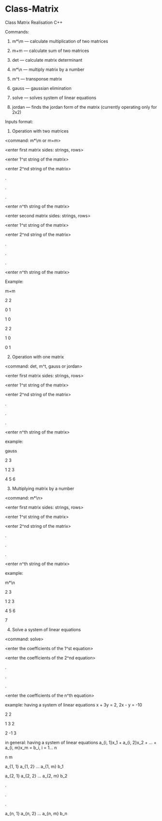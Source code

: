 # Class-Matrix
Class Matrix Realisation C++

Commands:
  1) m*\m — calculate multiplication of two matrices

  2) m+m — calculate sum of two matrices

  3) det — calculate matrix determinant

  4) m*\n — multiply matrix by a number

  5) m^t — transponse matrix

  6) gauss — gaussian elimination

  7) solve — solves system of linear equations

  8) jordan — finds the jordan form of the matrix (currently operating only for 2x2)




Inputs format:


1) Operation with two matrices


  <command: m*\m or m+m>
  
  <enter first matrix sides: strings, rows>
  
  <enter 1^st string of the matrix>
  
  <enter 2^nd string of the matrix>
  
  
  .
  
  .
  
  .
  
  <enter n^th string of the matrix>
  
  <enter second matrix sides: strings, rows>
  
  <enter 1^st string of the matrix>
  
  <enter 2^nd string of the matrix>
  
  .
  
  .
  
  .
  
  <enter n^th string of the matrix>
    
  Example:
  
  m+m
  
  2 2
  
  0 1
  
  1 0
  
  2 2
  
  1 0
  
  0 1
    
    
2) Operation with one matrix


  <command: det, m^t, gauss or jordan>
  
  <enter first matrix sides: strings, rows>
  
  <enter 1^st string of the matrix>
  
  <enter 2^nd string of the matrix>
  
  .
  
  .
  
  .
  
  <enter n^th string of the matrix>
  
  
  example:
  
  gauss
  
  2 3
  
  1 2 3
  
  4 5 6
  
  
3) Multiplying matrix by a number

  <command: m*\n>
  
  <enter first matrix sides: strings, rows>
  
  <enter 1^st string of the matrix>
  
  <enter 2^nd string of the matrix>
  
  .
  
  .
  
  .
  
  <enter n^th string of the matrix>
  
  <enter a number to multiply the matrix>
  
  
  example:
  
  m*\n
  
  2 3
  
  1 2 3
  
  4 5 6
  
  7
  
4) Solve a system of linear equations
  
  <command: solve>
    
  <enter the number of equations and the number of variables>
    
  <enter the coefficients of the 1^st equation>
    
  <enter the coefficients of the 2^nd equation>
    
  .
    
  .
    
  .
    
  <enter the coefficients of the n^th equation>
    
    
  example: having a system of linear equations x + 3y = 2, 2x - y = -10
  
  2 2
    
  1 3 2
    
  2 -1 3
    
    
 in general: having a system of linear equations a_{i, 1}x_1 + a_{i, 2}x_2 + ... + a_{i, m}x_m = b_i, i = 1... n
 
 n m
    
 a_{1, 1} a_{1, 2} ... a_{1, m} b_1
    
 a_{2, 1} a_{2, 2} ... a_{2, m} b_2
    
 .
    
 .
    
 .
    
 a_{n, 1} a_{n, 2} ... a_{n, m} b_n
 



